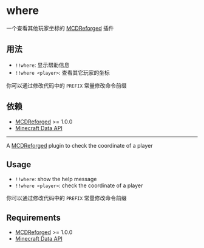 # where

一个查看其他玩家坐标的 [MCDReforged](https://github.com/Fallen-Breath/MCDReforged) 插件

## 用法

 - `!!where`: 显示帮助信息
 - `!!where <player>`: 查看其它玩家的坐标

你可以通过修改代码中的 `PREFIX` 常量修改命令前缀

## 依赖

- [MCDReforged](https://github.com/Fallen-Breath/MCDReforged) >= 1.0.0
- [Minecraft Data API](https://github.com/MCDReforged/MinecraftDataAPI)

---

A [MCDReforged](https://github.com/Fallen-Breath/MCDReforged) plugin to check the coordinate of a player

## Usage

 - `!!where`: show the help message
 - `!!where <player>`: check the coordinate of a player

你可以通过修改代码中的 `PREFIX` 常量修改命令前缀

## Requirements

- [MCDReforged](https://github.com/Fallen-Breath/MCDReforged) >= 1.0.0
- [Minecraft Data API](https://github.com/MCDReforged/MinecraftDataAPI)
